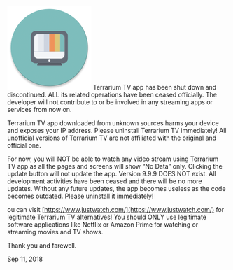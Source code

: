 ![Terrarium TV](ttv.png)
Terrarium TV app has been shut down and discontinued. ALL its related operations have been ceased officially. The developer will not contribute to or be involved in any streaming apps or services from now on.

Terrarium TV app downloaded from unknown sources harms your device and exposes your IP address. Please uninstall Terrarium TV immediately! All unofficial versions of Terrarium TV are not affiliated with the original and official one.

For now, you will NOT be able to watch any video stream using Terrarium TV app as all the pages and screens will show “No Data” only. Clicking the update button will not update the app. Version 9.9.9 DOES NOT exist. All development activities have been ceased and there will be no more updates. Without any future updates, the app becomes useless as the code becomes outdated. Please uninstall it immediately!

ou can visit [https://www.justwatch.com/](https://www.justwatch.com/) for legitimate Terrarium TV alternatives! You should ONLY use legitimate software applications like Netflix or Amazon Prime for watching or streaming movies and TV shows.

Thank you and farewell.

Sep 11, 2018
